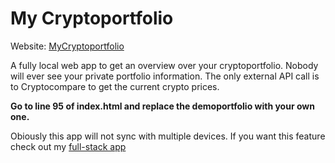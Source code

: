 # My Cryptoportfolio
Website: [MyCryptoportfolio](https://rene78.github.io/My-Cryptoportfolio-Local/)

A fully local web app to get an overview over your cryptoportfolio. Nobody will ever see your private portfolio information. The only external API call is to Cryptocompare to get the current crypto prices.

**Go to line 95 of index.html and replace the demoportfolio with your own one.**

Obiously this app will not sync with multiple devices. If you want this feature check out my [full-stack app](https://github.com/rene78/My-Cryptoportfolio)